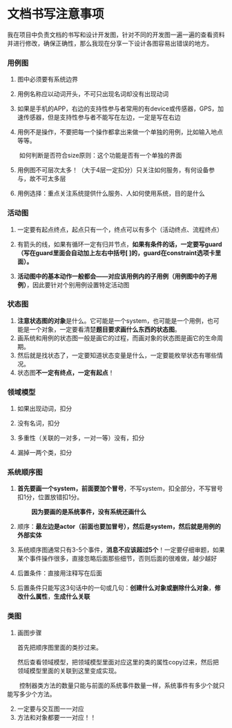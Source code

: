 # 文档书写注意事项

我在项目中负责文档的书写和设计开发图，针对不同的开发图一遍一遍的查看资料并进行修改，确保正确性，那么我现在分享一下设计各图容易出错误的地方。

### 用例图

1. 图中必须要有系统边界

2. 用例名称应以动词开头，不可只出现名词却没有出现动词

3. 如果是手机的APP，右边的支持性参与者常用的有device或传感器，GPS，加速传感器，但是支持性参与者不能写在左边，一定是写在右边

4. 用例不是操作，不要把每一个操作都拿出来做一个单独的用例，比如输入地点等等。

　　如何判断是否符合size原则：这个功能是否有一个单独的界面

5. 用例图不可层次太多！（大于4层一定扣分）只关注如何服务，有何设备参与，故不可太多层

6. 用例选择：重点关注系统提供什么服务、人如何使用系统，目的是什么

### 活动图

1. 一定要有起点终点，起点只有一个，终点可以有多个（活动终点、流程终点）

2. 有箭头的线，如果有循环一定有归并节点，**如果有条件的话，一定要写guard（写在guard里面会自动加上左右中括号[ ]的，guard在constraint选项卡里面）。**
3. **活动图中的基本动作一般都会——对应该用例内的子用例（用例图中的子用例）**，因此要针对个别用例设置特定活动图

### 状态图

1. **注意状态图的对象**是什么。它可能是一个system，也可能是一个用例，也可能是一个对象，一定要看清楚**题目要求画什么东西的状态图**。
2. 画系统和用例的状态图一般是画它的过程，而画对象的状态图是画它的生命周期。
3. 然后就是找状态了，一定要知道状态变量是什么，一定要能枚举状态有哪些情况。 
4. 状态图**不一定有终点，一定有起点**！

### 领域模型

1. 如果出现动词，扣分

2. 没有名词，扣分

3. 多重性（关联的一对多，一对一等）没有，扣分

4. 漏掉一两个类，扣分

### 系统顺序图

1. **首先要画一个system，前面要加个冒号**，不写system，扣全部分，不写冒号扣1分，位置放错扣1分。

　　　　**因为要画的是系统事件，没有系统还画什么**

2. 顺序：**最左边是actor（前面也要加冒号），然后是system，然后就是用例的外部实体**

3. 系统顺序图通常只有3-5个事件，**消息不应该超过5个**！一定要仔细审题，如果某个事件操作很多，直接忽略后面那些细节，否则后面的很难做，越少越好

4. 后置条件：直接用注释写在后面
5. 后置条件只能写这3句话中的一句或几句：**创建什么对象或删除什么对象**，**修改什么属性**，**生成什么关联**

### 类图

1. 画图步骤

   首先把顺序图里面的类抄过来。

   然后查看领域模型，把领域模型里面对应这里的类的属性copy过来，然后把领域模型里面的关联到这里变成实现。

　　控制器类方法的数量只能与前面的系统事件数量一样，系统事件有多少个就只能写多少个方法。

2. 一定要与交互图一一对应
3. 方法和对象都要一一对应！！